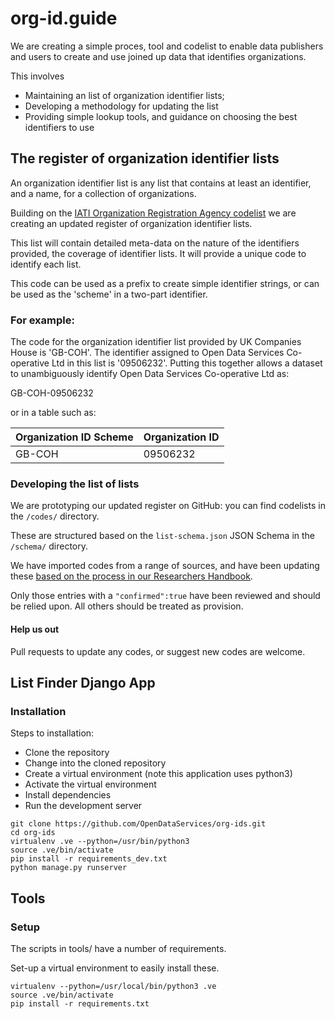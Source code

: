 # org-id.guide

We are creating a simple proces, tool and codelist to enable data publishers and users to create and use joined up data that identifies organizations.

This involves

* Maintaining an list of organization identifier lists;
* Developing a methodology for updating the list
* Providing simple lookup tools, and guidance on choosing the best identifiers to use

## The register of organization identifier lists

An organization identifier list is any list that contains at least an identifier, and a name, for a collection of organizations.

Building on the [IATI Organization Registration Agency codelist](http://iatistandard.org/202/codelists/OrganisationRegistrationAgency/) we are creating an updated register of organization identifier lists.

This list will contain detailed meta-data on the nature of the identifiers provided, the coverage of identifier lists. It will provide a unique code to identify each list.

This code can be used as a prefix to create simple identifier strings, or can be used as the 'scheme' in a two-part identifier.

### For example:

The code for the organization identifier list provided by UK Companies House is 'GB-COH'. The identifier assigned to Open Data Services Co-operative Ltd in this list is '09506232'. Putting this together allows a dataset to unambiguously identify Open Data Services Co-operative Ltd as:

GB-COH-09506232

or in a table such as:

| Organization ID Scheme | Organization ID |
|------------------------|-----------------|
| GB-COH                 | 09506232        |

### Developing the list of lists

We are prototyping our updated register on GitHub: you can find codelists in the ```/codes/``` directory.

These are structured based on the ```list-schema.json``` JSON Schema in the ```/schema/``` directory.

We have imported codes from a range of sources, and have been updating these [based on the process in our Researchers Handbook](https://docs.google.com/document/d/1lkLjHxXaH9GuAR_g-pv9Qru28f1EeOMZtwXduVboMa4/edit#).

Only those entries with a ```"confirmed":true``` have been reviewed and should be relied upon. All others should be treated as provision.

#### Help us out

Pull requests to update any codes, or suggest new codes are welcome.


## List Finder Django App

### Installation
Steps to installation:

* Clone the repository
* Change into the cloned repository
* Create a virtual environment (note this application uses python3)
* Activate the virtual environment
* Install dependencies
* Run the development server

```
git clone https://github.com/OpenDataServices/org-ids.git
cd org-ids
virtualenv .ve --python=/usr/bin/python3
source .ve/bin/activate
pip install -r requirements_dev.txt
python manage.py runserver
```


## Tools

### Setup

The scripts in tools/ have a number of requirements.

Set-up a virtual environment to easily install these.

```
virtualenv --python=/usr/local/bin/python3 .ve
source .ve/bin/activate
pip install -r requirements.txt
```
